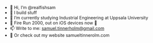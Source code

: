 - 👋 Hi, I’m @realfishsam
- 👀 I build stuff
- 🌱 I’m currently studying Industrial Engineering at Uppsala University
- 💞️ Fire Run 2000, out on iOS devices now :clap:	
- 📫 Write to me: samuel.tinnerholm@gmail.com
- 💞️ Or check out my website samueltinnerolm.com

<!---
realfishsam/realfishsam is a ✨ special ✨ repository because its `README.md` (this file) appears on your GitHub profile.
You can click the Preview link to take a look at your changes.
--->
